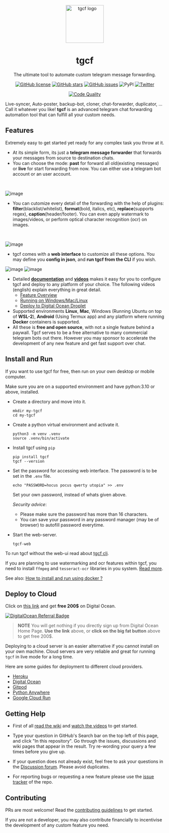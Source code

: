 <!-- markdownlint-disable -->

<p align="center">
<a href = "https://github.com/aahnik/tgcf" > <img src = "https://user-images.githubusercontent.com/66209958/115183360-3fa4d500-a0f9-11eb-9c0f-c5ed03a9ae17.png" alt = "tgcf logo"  width=120> </a>
</p>

<h1 align="center"> tgcf </h1>

<p align="center">
The ultimate tool to automate custom telegram message forwarding.
</p>

<p align="center">
<a href="https://github.com/aahnik/tgcf/blob/main/LICENSE"><img src="https://img.shields.io/github/license/aahnik/tgcf" alt="GitHub license"></a>
<a href="https://github.com/aahnik/tgcf/stargazers"><img src="https://img.shields.io/github/stars/aahnik/tgcf?style=social" alt="GitHub stars"></a>
<a href="https://github.com/aahnik/tgcf/issues"><img src="https://img.shields.io/github/issues/aahnik/tgcf" alt="GitHub issues"></a>
<img src="https://img.shields.io/pypi/v/tgcf" alt="PyPI">
<a href="https://twitter.com/intent/tweet?text=Wow:&amp;url=https%3A%2F%2Fgithub.com%2Faahnik%2Ftgcf"><img src="https://img.shields.io/twitter/url?style=social&amp;url=https%3A%2F%2Fgithub.com%2Faahnik%2Ftgcf" alt="Twitter"></a>
</p>
<p align="center">
<a href="https://github.com/aahnik/tgcf/actions/workflows/quality.yml"><img src="https://github.com/aahnik/tgcf/actions/workflows/quality.yml/badge.svg" alt="Code Quality"></a>
</p>

 Live-syncer, Auto-poster, backup-bot, cloner, chat-forwarder, duplicator, ... Call it whatever you like! **tgcf** is an advanced telegram chat forwarding automation tool that can fulfill all your custom needs.


## Features

Extremely easy to get started yet ready for any complex task you throw at it.

- At its simple form, its just a **telegram message forwarder** that forwards your messages from source to destination chats.
- You can choose the mode: **past** for forward all old(existing messages) or **live** for start forwarding from now. You can either use a telegram bot account or an user account.
<br>

  ![image](https://user-images.githubusercontent.com/66209958/209553073-c6ed1b78-ab8c-43d0-b20d-cd30e543bc34.png)

- You can cutomize every detail of the forwarding with the help of plugins: **filter**(blacklist/whitelist), **format**(bold, italics, etc), **replace**(supports regex), **caption**(header/footer). You can even apply watermark to images/videos, or perform optical character recognition (ocr) on images.
<br>

  ![image](https://user-images.githubusercontent.com/66209958/209553374-8a6f9a5a-8095-4ca7-9f7f-acafe61d9932.png)

- tgcf comes with a **web interface** to customize all these options. You may define you **config in json**, and **run tgcf from the CLI** if you wish.

![image](https://user-images.githubusercontent.com/66209958/209554118-c657e361-8ce2-462d-a305-04e44754cbf7.png)
![image](https://user-images.githubusercontent.com/66209958/209554345-1db31eff-7694-47ef-aede-6a77a7cefb83.png)

<!-- - A **bot interface** is under development. Bot interface means a set of commands, buttons, and conversation flows that will allow you to alter config values while tgcf is running in live mode. -->
<!-- - Any body with basic knowledge of python can easily write plugins for tgcf, thus extending its capabilities. -->
- Detailed [**documentation**](https://github.com/aahnik/tgcf/wiki) and [**videos**](https://www.youtube.com/playlist?list=PLSTrsq_DvEgisMG5BLUf97tp2DoAnwCMG) makes it easy for you to configure tgcf and deploy to any platform of your choice.
  The following videos (english) explain everything in great detail.
  - [Feature Overview](https://youtu.be/FclVGY-K70M)
  - [Running on Windows/Mac/Linux](https://youtu.be/5GzHb6J7mc0)
  <!-- - Running on Android -->
  - [Deploy to Digital Ocean Droplet](https://youtu.be/0p0JkJpfTA0)
- Supported environments **Linux**, **Mac**, Windows (Running Ubuntu on top of **WSL-2**), **Android** (Using Termux app) and any platform where running **Docker** containers is supported.
- All these is **free and open source**, with not a single feature behind a paywall. Tgcf serves to be a free alternative to many commercial telegram bots out there. However you may sponsor to accelerate the development of any new feature and get fast support over chat.


## Install and Run

If you want to use tgcf for free, then run on your own desktop or mobile computer.

Make sure you are on a supported environment and have python:3.10 or above, installed.

- Create a directory and move into it.

  ```shell
  mkdir my-tgcf
  cd my-tgcf
  ```

- Create a python virtual environment and activate it.

  ```shell
  python3 -m venv .venv
  source .venv/bin/activate
  ```

- Install tgcf using `pip`

  ```shell
  pip install tgcf
  tgcf --version
  ```

- Set the password for accessing web interface.
  The password is to be set in the `.env` file.

  ```shell
  echo "PASSWORD=hocus pocus qwerty utopia" >> .env
  ```

  Set your own password, instead of whats given above.

  _Security advice_:

  - Please make sure the password has more than 16 characters.
  - You can save your password in any password manager (may be of browser)
    to autofill password everytime.

- Start the web-server.

  ```shell
  tgcf-web
  ```

To run tgcf without the web-ui read about
[tgcf cli](https://github.com/aahnik/tgcf/wiki/CLI-Usage).

If you are planning to use watermarking and ocr features within tgcf,
you need to install `ffmpeg` and `tesseract-ocr` libraries in you system.
[Read more](https://github.com/aahnik/tgcf/wiki/Additional-Requirements).

See also: [How to install and run using docker ?](https://github.com/aahnik/tgcf/wiki/Install-and-run-using-docker)

## Deploy to Cloud

Click on [this link](https://m.do.co/c/98b725055148) and get **free 200$**
on Digital Ocean.

[![DigitalOcean Referral Badge](https://web-platforms.sfo2.digitaloceanspaces.com/WWW/Badge%203.svg)](https://www.digitalocean.com/?refcode=98b725055148&utm_campaign=Referral_Invite&utm_medium=Referral_Program&utm_source=badge)

> **NOTE** You will get nothing if you directly sign up from Digital Ocean Home Page.
> **Use the link** above, or **click on the big fat button** above to get free 200$.

Deploying to a cloud server is an easier alternative if you cannot install
on your own machine.
Cloud servers are very reliable and great for running `tgcf` in live mode
for a long time.

Here are some guides for deployment to different cloud providers.

- [Heroku](https://github.com/aahnik/tgcf/wiki/Deploy-to-Heroku)
- [Digital Ocean](https://github.com/aahnik/tgcf/wiki/Deploy-to-Digital-Ocean)
- [Gitpod](https://github.com/aahnik/tgcf/wiki/Run-for-free-on-Gitpod")
- [Python Anywhere](https://github.com/aahnik/tgcf/wiki/Run-on-PythonAnywhere)
- [Google Cloud Run](https://github.com/aahnik/tgcf/wiki/Run-on-Google-Cloud)

## Getting Help

- First of all [read the wiki](https://github.com/aahnik/tgcf/wiki)
  and [watch the videos](https://www.youtube.com/channel/UCcEbN0d8iLTB6ZWBE_IDugg)
  to get started.

- Type your question in GitHub's Search bar on the top left of this page,
  and click "In this repository".
  Go through the issues, discussions and wiki pages that appear in the result.
  Try re-wording your query a few times before you give up.

- If your question does not already exist,
  feel free to ask your questions in the
  [Discussion forum](https://github.com/aahnik/tgcf/discussions/new).
  Please avoid duplicates.

- For reporting bugs or requesting a new feature please use the [issue tracker](https://github.com/aahnik/tgcf/issues/new)
  of the repo.

## Contributing

PRs are most welcome! Read the [contributing guidelines](/.github/CONTRIBUTING.md)
to get started.

If you are not a developer, you may also contribute financially to
incentivise the development of any custom feature you need.
